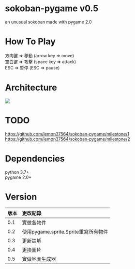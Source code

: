 # sokoban-pygame v0.5
an unusual sokoban made with pygame 2.0  

# How To Play
方向鍵 => 移動 (arrow key => move)  
空白鍵 => 攻擊 (space key => attack)  
ESC => 暫停 (ESC => pause)  

# Architecture
![](https://raw.githubusercontent.com/lemon37564/sokoban-pygame/main/doc/arch.webp)

# TODO
https://github.com/lemon37564/sokoban-pygame/milestone/1  
https://github.com/lemon37564/sokoban-pygame/milestone/2  

# Dependencies
python 3.7+  
pygame 2.0+  

# Version
| 版本 | 更改紀錄 |  
| :--- | :----- |  
0.1 | 實做各物件  
0.2 | 使用pygame.sprite.Sprite重寫所有物件  
0.3 | 更新註解  
0.4 | 更換圖片  
0.5 | 實做地圖生成器
